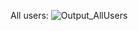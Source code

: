 All users:
![Output_AllUsers](https://github.com/mistrysimran/React_CRUD.github.io/assets/76590641/acd07348-36dc-4d6e-ae7e-2c7abccccabb)

